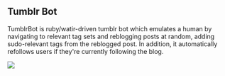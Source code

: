 <h2>Tumblr Bot</h2>

TumblrBot is ruby/watir-driven tumblr bot which emulates a human by navigating to relevant tag sets and 
reblogging posts at random, adding sudo-relevant tags from the reblogged post. In addition, it automatically refollows
users if they're currently following the blog.

<a href="http://www.tumblr.com"><img src="https://secure.assets.tumblr.com/images/logo_page/img_logotype_34465d_2x.png"></a>
